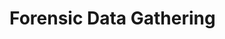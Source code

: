# Forensic Data Gathering

``` admonish warning title="This page is currently under construction"

```